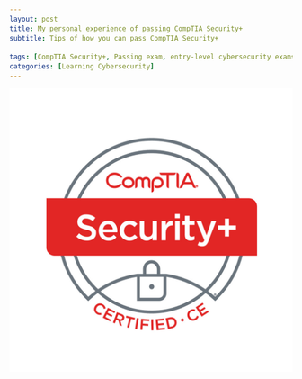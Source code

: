 ```yaml
---
layout: post
title: My personal experience of passing CompTIA Security+
subtitle: Tips of how you can pass CompTIA Security+

tags: [CompTIA Security+, Passing exam, entry-level cybersecurity exams ]
categories: [Learning Cybersecurity]
---
```


![CompTIA Security+ certified](/assets/img/SecurityPlus-Logo-Certified-CE.jpg)

